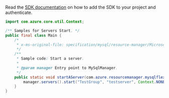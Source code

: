 Read the [SDK documentation](https://github.com/Azure/azure-sdk-for-java/blob/azure-resourcemanager-mysqlflexibleserver_1.0.0-beta.1/sdk/mysqlflexibleserver/azure-resourcemanager-mysqlflexibleserver/README.md) on how to add the SDK to your project and authenticate.

```java
import com.azure.core.util.Context;

/** Samples for Servers Start. */
public final class Main {
    /*
     * x-ms-original-file: specification/mysql/resource-manager/Microsoft.DBforMySQL/stable/2021-05-01/examples/ServerStart.json
     */
    /**
     * Sample code: Start a server.
     *
     * @param manager Entry point to MySqlManager.
     */
    public static void startAServer(com.azure.resourcemanager.mysqlflexibleserver.MySqlManager manager) {
        manager.servers().start("TestGroup", "testserver", Context.NONE);
    }
}
```
